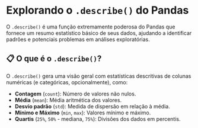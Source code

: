 # Explorando o `.describe()` do Pandas

O `.describe()` é uma função extremamente poderosa do Pandas que fornece um resumo estatístico básico de seus dados, ajudando a identificar padrões e potenciais problemas em análises exploratórias.

## 📋 O que é o `.describe()`?

O `.describe()` gera uma visão geral com estatísticas descritivas de colunas numéricas (e categóricas, opcionalmente), como:

- **Contagem** (`count`): Número de valores não nulos.  
- **Média** (`mean`): Média aritmética dos valores.  
- **Desvio padrão** (`std`): Medida de dispersão em relação à média.  
- **Mínimo e Máximo** (`min`, `max`): Valores mínimo e máximo.  
- **Quartis** (`25%`, `50%` - mediana, `75%`): Divisões dos dados em percentis.  

